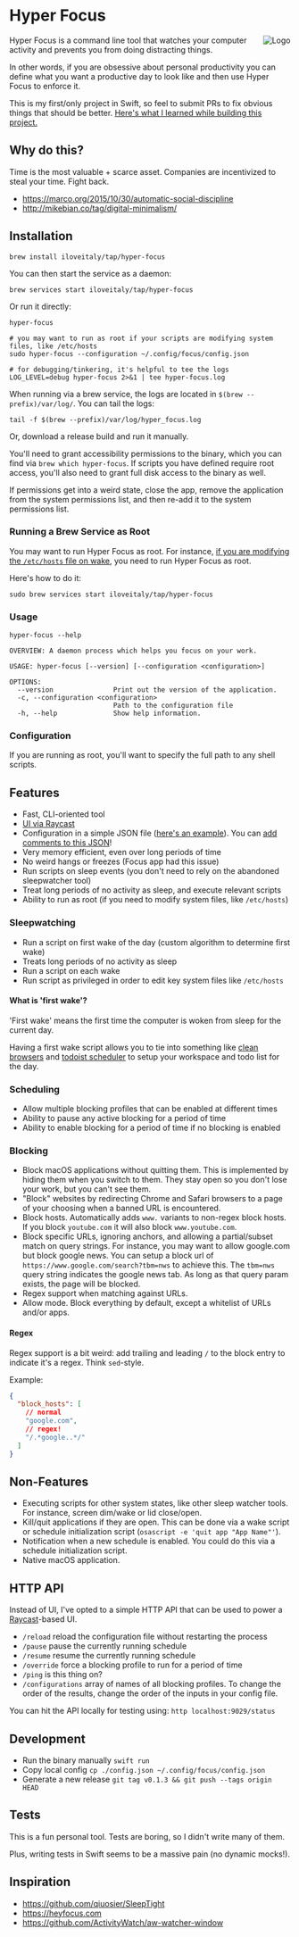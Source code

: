 # Hyper Focus

<img style="float:right" src="icon.png" alt="Logo"/>

Hyper Focus is a command line tool that watches your computer activity and prevents you from doing distracting things.

In other words, if you are obsessive about personal productivity you can define what you want a productive day to look like and then use Hyper Focus to enforce it.

This is my first/only project in Swift, so feel to submit PRs to fix obvious things that should be better. [Here's what I learned while building this project.](http://mikebian.co/learning-swift-development-for-macos-by-building-a-website-blocker/)

## Why do this?

Time is the most valuable + scarce asset. Companies are incentivized to steal your time. Fight back.

- https://marco.org/2015/10/30/automatic-social-discipline
- http://mikebian.co/tag/digital-minimalism/

## Installation

```shell
brew install iloveitaly/tap/hyper-focus
```

You can then start the service as a daemon:

```shell
brew services start iloveitaly/tap/hyper-focus
```

Or run it directly:

```shell
hyper-focus

# you may want to run as root if your scripts are modifying system files, like /etc/hosts
sudo hyper-focus --configuration ~/.config/focus/config.json

# for debugging/tinkering, it's helpful to tee the logs
LOG_LEVEL=debug hyper-focus 2>&1 | tee hyper-focus.log
```

When running via a brew service, the logs are located in `$(brew --prefix)/var/log/`. You can tail the logs:

```shell
tail -f $(brew --prefix)/var/log/hyper_focus.log
```

Or, download a release build and run it manually.

You'll need to grant accessibility permissions to the binary, which you can find via `brew which hyper-focus`. If scripts you have defined require root access, you'll also need to grant full disk access to the binary as well.

If permissions get into a weird state, close the app, remove the application from the system permissions list, and then re-add it to the system permissions list.

### Running a Brew Service as Root

You may want to run Hyper Focus as root. For instance, [if you are modifying the `/etc/hosts` file on wake](https://github.com/iloveitaly/dotfiles/blob/7209676edb8417436bf9e56f1137a0b23bfadf76/.config/focus/wake.sh#L23),
you need to run Hyper Focus as root.

Here's how to do it:

```shell
sudo brew services start iloveitaly/tap/hyper-focus
```

<!--
Couple notes:

- Notification language when starting the process via brew is confusing

- Start the non-root service using `brew services start hyper-focus`
- Copy the existing plist `cat ~/Library/LaunchAgents/homebrew.mxcl.hyper-focus.plist | pbcopy`
- Stop the non-root service `brew services stop hyper-focus`
- Create the root service `sudo sh -c "pbpaste > /Library/LaunchDaemons/homebrew.mxcl.hyper-focus.plist"`
- Start the process as root `sudo launchctl load -w /Library/LaunchDaemons/homebrew.mxcl.hyper-focus.plist`

Here's a script:

```shell
brew services start hyper-focus
cat ~/Library/LaunchAgents/homebrew.mxcl.hyper-focus.plist | pbcopy
brew services stop hyper-focus

sudo sh -c "pbpaste > /Library/LaunchDaemons/homebrew.mxcl.hyper-focus.plist"
sudo launchctl load -w /Library/LaunchDaemons/homebrew.mxcl.hyper-focus.plist
```

To unload

```shell
sudo launchctl unload /Library/LaunchDaemons/homebrew.mxcl.hyper-focus.plist
```
-->

<!--
(TODO: still need to ensure that this works on restart, since it seems to do the same operation as `sudo brew services ...`)
(TODO: note about permissions, needing to remove logfiles, when switching between non-root and root)
TODO add something about the full disk permissions and accessibility permissions
(TODO I think we can remove this when https://github.com/Homebrew/homebrew-services/issues/554 is resolved)
-->

### Usage

```shell
hyper-focus --help

OVERVIEW: A daemon process which helps you focus on your work.

USAGE: hyper-focus [--version] [--configuration <configuration>]

OPTIONS:
  --version               Print out the version of the application.
  -c, --configuration <configuration>
                          Path to the configuration file
  -h, --help              Show help information.
```

### Configuration

If you are running as root, you'll want to specify the full path to any shell scripts.

## Features

- Fast, CLI-oriented tool
- [UI via Raycast](https://www.raycast.com/iloveitaly/hyper-focus)
- Configuration in a simple JSON file ([here's an example](https://github.com/iloveitaly/dotfiles/blob/master/.config/focus/config.json)). You can [add comments to this JSON](https://json5.org)!
- Very memory efficient, even over long periods of time
- No weird hangs or freezes (Focus app had this issue)
- Run scripts on sleep events (you don't need to rely on the abandoned sleepwatcher tool)
- Treat long periods of no activity as sleep, and execute relevant scripts
- Ability to run as root (if you need to modify system files, like `/etc/hosts`)

### Sleepwatching

- Run a script on first wake of the day (custom algorithm to determine first wake)
- Treats long periods of no activity as sleep
- Run a script on each wake
- Run script as privileged in order to edit key system files like `/etc/hosts`

#### What is 'first wake'?

'First wake' means the first time the computer is woken from sleep for the current day.

Having a first wake script allows you to tie into something like [clean browsers](https://github.com/iloveitaly/clean-browser) and [todoist scheduler](https://github.com/iloveitaly/todoist-scheduler) to setup your workspace and todo list for the day.

### Scheduling

- Allow multiple blocking profiles that can be enabled at different times
- Ability to pause any active blocking for a period of time
- Ability to enable blocking for a period of time if no blocking is enabled

### Blocking

- Block macOS applications without quitting them. This is implemented by hiding them when you switch to them. They stay
open so you don't lose your work, but you can't see them.
- "Block" websites by redirecting Chrome and Safari browsers to a page of your choosing when a banned URL is encountered.
- Block hosts. Automatically adds `www.` variants to non-regex block hosts. If you block `youtube.com` it will also block `www.youtube.com`.
- Block specific URLs, ignoring anchors, and allowing a partial/subset match on query strings. For instance, you may
want to allow google.com but block google news. You can setup a block url of `https://www.google.com/search?tbm=nws` to
achieve this. The `tbm=nws` query string indicates the google news tab. As long as that query param exists, the page
will be blocked.
- Regex support when matching against URLs. <!-- for instance -->
- Allow mode. Block everything by default, except a whitelist of URLs and/or apps.

#### Regex

Regex support is a bit weird: add trailing and leading `/` to the block entry to indicate it's a regex. Think `sed`-style.

Example:

```json
{
  "block_hosts": [
    // normal
    "google.com",
    // regex!
    "/.*google..*/"
  ]
}
```

## Non-Features

- Executing scripts for other system states, like other sleep watcher tools. For instance, screen dim/wake or lid close/open.
- Kill/quit applications if they are open. This can be done via a wake script or schedule initialization script (`osascript -e 'quit app "App Name"'`).
- Notification when a new schedule is enabled. You could do this via a schedule initialization script.
- Native macOS application.

## HTTP API

Instead of UI, I've opted to a simple HTTP API that can be used to power a [Raycast](https://www.raycast.com/iloveitaly/hyper-focus)-based UI.

- `/reload` reload the configuration file without restarting the process
- `/pause` pause the currently running schedule
- `/resume` resume the currently running schedule
- `/override` force a blocking profile to run for a period of time
- `/ping` is this thing on?
- `/configurations` array of names of all blocking profiles. To change the order of the results, change the order of the inputs in your config file.

You can hit the API locally for testing using: `http localhost:9029/status`

## Development

- Run the binary manually `swift run`
- Copy local config `cp ./config.json ~/.config/focus/config.json`
- Generate a new release `git tag v0.1.3 && git push --tags origin HEAD`

## Tests

This is a fun personal tool. Tests are boring, so I didn't write many of them.

Plus, writing tests in Swift seems to be a massive pain (no dynamic mocks!).

## Inspiration

- https://github.com/qiuosier/SleepTight
- https://heyfocus.com
- https://github.com/ActivityWatch/aw-watcher-window
